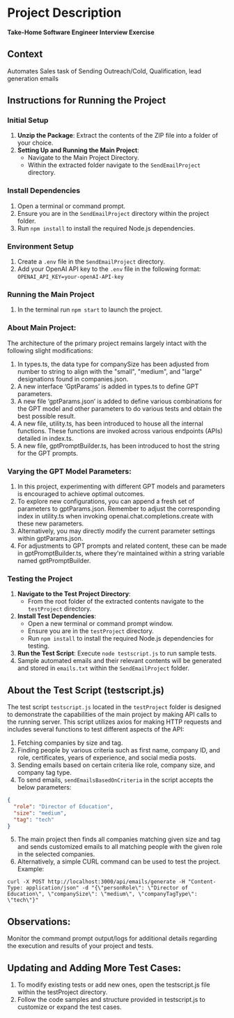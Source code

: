 # Project Description

**Take-Home Software Engineer Interview Exercise**

## Context

Automates Sales task of Sending Outreach/Cold, Qualification, lead generation emails

## Instructions for Running the Project

### Initial Setup

1. **Unzip the Package**: Extract the contents of the ZIP file into a folder of your choice.
2. **Setting Up and Running the Main Project**:
   - Navigate to the Main Project Directory.
   - Within the extracted folder navigate to the `SendEmailProject` directory.

### Install Dependencies

1. Open a terminal or command prompt.
2. Ensure you are in the `SendEmailProject` directory within the project folder.
3. Run `npm install` to install the required Node.js dependencies.

### Environment Setup

1. Create a `.env` file in the `SendEmailProject` directory.
2. Add your OpenAI API key to the `.env` file in the following format:
   `OPENAI_API_KEY=your-openAI-API-key`

### Running the Main Project

1. In the terminal run `npm start` to launch the project.

### About Main Project: 

The architecture of the primary project remains largely intact with the following slight modifications:

1. In types.ts, the data type for companySize has been adjusted from number to string to align with the "small", "medium", and "large" designations found in companies.json.
2. A new interface ‘GptParams’ is added in types.ts to define GPT parameters.
3. A new file ‘gptParams.json’ is added to define various combinations for the GPT model and other parameters to do various tests and obtain the best possible result.
4. A new file, utility.ts, has been introduced to house all the internal functions. These functions are invoked across various endpoints (APIs) detailed in index.ts. 
5. A new file, gptPromptBuilder.ts, has been introduced to host the string for the GPT prompts.

### Varying the GPT Model Parameters:

1. In this project, experimenting with different GPT models and parameters is encouraged to achieve optimal outcomes. 
2. To explore new configurations, you can append a fresh set of parameters to gptParams.json. Remember to adjust the corresponding index in utility.ts when invoking openai.chat.completions.create with these new parameters. 
3. Alternatively, you may directly modify the current parameter settings within gptParams.json. 
4. For adjustments to GPT prompts and related content, these can be made in gptPromptBuilder.ts, where they're maintained within a string variable named gptPromptBuilder.
 


### Testing the Project

1. **Navigate to the Test Project Directory**:
   - From the root folder of the extracted contents navigate to the `testProject` directory.
2. **Install Test Dependencies**:
   - Open a new terminal or command prompt window.
   - Ensure you are in the `testProject` directory.
   - Run `npm install` to install the required Node.js dependencies for testing.
3. **Run the Test Script**: Execute `node testscript.js` to run sample tests.
4. Sample automated emails and their relevant contents will be generated and stored in `emails.txt` within the `SendEmailProject` folder.

## About the Test Script (testscript.js)

The test script `testscript.js` located in the `testProject` folder is designed to demonstrate the capabilities of the main project by making API calls to the running server. This script utilizes axios for making HTTP requests and includes several functions to test different aspects of the API:

1. Fetching companies by size and tag.
2. Finding people by various criteria such as first name, company ID, and role, certificates, years of experience, and social media posts.
3. Sending emails based on certain criteria like role, company size, and company tag type.
4. To send emails, `sendEmailsBasedOnCriteria` in the script accepts the below parameters:

```json
{
  "role": "Director of Education",
  "size": "medium",
  "tag": "tech"
}
```
5. The main project then finds all companies matching given size and tag and sends customized emails to all matching people with the given role in the selected companies. 
6. Alternatively, a simple CURL command can be used to test the project. Example:

```shell
curl -X POST http://localhost:3000/api/emails/generate -H "Content-Type: application/json" -d "{\"personRole\": \"Director of Education\", \"companySize\": \"medium\", \"companyTagType\": \"tech\"}"
```

## Observations:

Monitor the command prompt output/logs for additional details regarding the execution and results of your project and tests.

## Updating and Adding More Test Cases:

1. To modify existing tests or add new ones, open the testscript.js file within the testProject directory.
2. Follow the code samples and structure provided in testscript.js to customize or expand the test cases.
